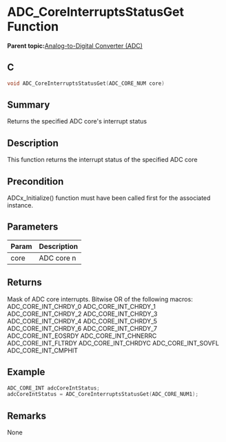 # ADC\_CoreInterruptsStatusGet Function

**Parent topic:**[Analog-to-Digital Converter \(ADC\)](GUID-FA022CD9-1025-47D5-B8BC-A27AC49112D8.md)

## C

```c
void ADC_CoreInterruptsStatusGet(ADC_CORE_NUM core)
```

## Summary

Returns the specified ADC core's interrupt status

## Description

This function returns the interrupt status of the specified ADC core

## Precondition

ADCx\_Initialize\(\) function must have been called first for the associated instance.

## Parameters

|Param|Description|
|-----|-----------|
|core|ADC core n|

## Returns

Mask of ADC core interrupts. Bitwise OR of the following macros: ADC\_CORE\_INT\_CHRDY\_0 ADC\_CORE\_INT\_CHRDY\_1 ADC\_CORE\_INT\_CHRDY\_2 ADC\_CORE\_INT\_CHRDY\_3 ADC\_CORE\_INT\_CHRDY\_4 ADC\_CORE\_INT\_CHRDY\_5 ADC\_CORE\_INT\_CHRDY\_6 ADC\_CORE\_INT\_CHRDY\_7 ADC\_CORE\_INT\_EOSRDY ADC\_CORE\_INT\_CHNERRC ADC\_CORE\_INT\_FLTRDY ADC\_CORE\_INT\_CHRDYC ADC\_CORE\_INT\_SOVFL ADC\_CORE\_INT\_CMPHIT

## Example

```c
ADC_CORE_INT adcCoreIntStatus;
adcCoreIntStatus = ADC_CoreInterruptsStatusGet(ADC_CORE_NUM1);
```

## Remarks

None

